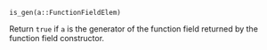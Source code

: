 ```
is_gen(a::FunctionFieldElem)
```

Return `true` if `a` is the generator of the function field returned by the function field constructor.
